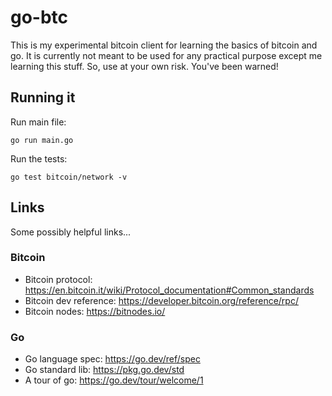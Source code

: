 # go-btc

This is my experimental bitcoin client for learning the basics of bitcoin and go. It is currently not meant to be used for any practical purpose except me learning this stuff. So, use at your own risk. You've been warned!

## Running it

Run main file:

    go run main.go

Run the tests:

    go test bitcoin/network -v

## Links

Some possibly helpful links...

### Bitcoin

* Bitcoin protocol: https://en.bitcoin.it/wiki/Protocol_documentation#Common_standards
* Bitcoin dev reference: https://developer.bitcoin.org/reference/rpc/
* Bitcoin nodes: https://bitnodes.io/

### Go
* Go language spec: https://go.dev/ref/spec
* Go standard lib: https://pkg.go.dev/std
* A tour of go: https://go.dev/tour/welcome/1
